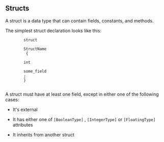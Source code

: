 Structs
-------

A struct is a data type that can contain fields, constants, and methods.

The simplest struct declaration looks like this:

``` {.vala}
        struct
         
        StructName
         {
            
        int
         
        some_field
        ;
        }
      
```

A struct must have at least one field, except in either one of the following cases:

-   It's external

-   It has either one of `[BooleanType]` , `[IntegerType]` or `[FloatingType]` attributes

-   It inherits from another struct



